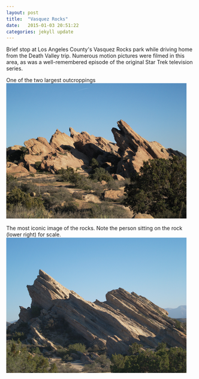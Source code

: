 ```yaml
---
layout: post
title:  "Vasquez Rocks"
date:   2015-01-03 20:51:22
categories: jekyll update
---
```

Brief stop at Los Angeles County's Vasquez Rocks park while driving home from the Death Valley trip.  Numerous motion pictures were filmed in this area, as was a well-remembered episode of the original Star Trek television series.  


One of the two largest outcroppings  
![Rocky outcropping](/images/vasquez_rocks1.png)

The most iconic image of the rocks.  Note the person sitting on the rock (lower right) for scale.  
![Rocky outcropping](/images/vasquez_rocks2.png)



